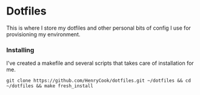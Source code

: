 # Dotfiles

This is where I store my dotfiles and other personal bits of config I use for provisioning my environment.


### Installing

I've created a makefile and several scripts that takes care of installation for me.

```
git clone https://github.com/HenryCook/dotfiles.git ~/dotfiles && cd ~/dotfiles && make fresh_install
```

